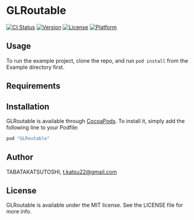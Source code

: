 # GLRoutable

[![CI Status](http://img.shields.io/travis/TABATAKATSUTOSHI/GLRoutable.svg?style=flat)](https://travis-ci.org/TABATAKATSUTOSHI/GLRoutable)
[![Version](https://img.shields.io/cocoapods/v/GLRoutable.svg?style=flat)](http://cocoapods.org/pods/GLRoutable)
[![License](https://img.shields.io/cocoapods/l/GLRoutable.svg?style=flat)](http://cocoapods.org/pods/GLRoutable)
[![Platform](https://img.shields.io/cocoapods/p/GLRoutable.svg?style=flat)](http://cocoapods.org/pods/GLRoutable)

## Usage

To run the example project, clone the repo, and run `pod install` from the Example directory first.

## Requirements

## Installation

GLRoutable is available through [CocoaPods](http://cocoapods.org). To install
it, simply add the following line to your Podfile:

```ruby
pod "GLRoutable"
```

## Author

TABATAKATSUTOSHI, t.katsu22@gmail.com

## License

GLRoutable is available under the MIT license. See the LICENSE file for more info.
